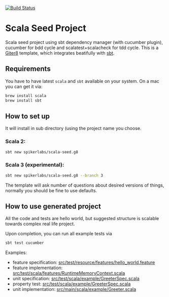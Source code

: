 [![Build Status](https://travis-ci.org/spikerlabs/scala-bdd-seed.g8.svg?branch=master)](https://travis-ci.org/spikerlabs/scala-bdd-seed.g8)

# Scala Seed Project

Scala seed project using sbt dependency manager (with cucumber plugin), cucumber for bdd cycle and scalatest+scalacheck for tdd cycle.
This is a  [Giter8][g8] template, which integrates beatifully with [sbt][sbt].



## Requirements

You have to have latest `scala` and `sbt` available on your system.
On a mac you can get it via:
```bash
brew install scala
brew install sbt
```

## How to set up

It will install in sub directory (using the project name you choose.

### Scala 2:
```bash
sbt new spikerlabs/scala-seed.g8
```
### Scala 3 (experimental):
```bash
sbt new spikerlabs/scala-seed.g8 --branch 3
```

The template will ask number of questions about desired versions of things, normally you should be fine to use defaults.

## How to use generated project

All the code and tests are hello world, but suggested structure is scalable towards complex real life project.

Upon completion, you can run all example tests via

```bash
sbt test cucumber
```

Examples:
- feature specification: [src/test/resource/features/hello_world.feature](src/main/g8/src/test/resources/features/hello_world.feature)
- feature implementation: [src/test/scala/features/RuntimeMemoryContext.scala](src/main/g8/src/test/scala/features/RuntimeMemoryContext.scala)
- unit specification: [src/test/scala/example/GreeterSpec.scala](src/main/g8/src/test/scala/example/GreeterSpec.scala#L9-L15)
- property test: [src/test/scala/example/GreeterSpec.scala](src/main/g8/src/test/scala/example/GreeterSpec.scala#L17-L21)
- unit implementation: [src/main/scala/example/Greeter.scala](src/main/g8/src/main/scala/example/Greeter.scala)

[g8]: https://www.foundweekends.org/giter8/
[sbt]: https://www.scala-sbt.org
